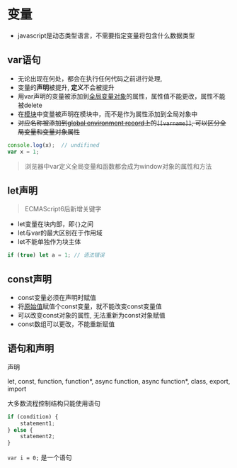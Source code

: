# 变量

- javascript是动态类型语言，不需要指定变量将包含什么数据类型

## var语句

- 无论出现在何处，都会在执行任何代码之前进行处理, 
- 变量的**声明**被提升, **定义**不会被提升
- 用var声明的变量被添加到[全局变量对象](JavaScript_Context.md)的属性，属性值不能更改，属性不能被delete
- 在[模块](JavaScript_Module.md)中变量被声明在模块中，而不是作为属性添加到全局对象中
- ~~对应名称被添加到[global environment record]()上的`[[varname]]`, 可以区分全局变量和变量对象属性~~

```javascript
console.log(x);  // undifined
var x = 1;
```

> 浏览器中var定义全局变量和函数都会成为window对象的属性和方法

## let声明

> ECMAScript6后新增关键字

- let变量在块内部，即`{}`之间
- let与var的最大区别在于作用域
- let不能单独作为块主体

```javascript
if (true) let a = 1; // 语法错误
```

## const声明

- const变量必须在声明时赋值
- 将[原始值](javascript_variable_copy_and_reference.md)赋值个const变量，就不能改变const变量值
- 可以改变const对象的属性, 无法重新为const对象赋值
- const数组可以更改，不能重新赋值

## 语句和声明

声明

let, const, function, function*, async function, async function*, class, export, import

大多数流程控制结构只能使用语句

```javascript
if (condition) {
    statement1;
} else {
    statement2;
}
```

`var i = 0;` 是一个语句
